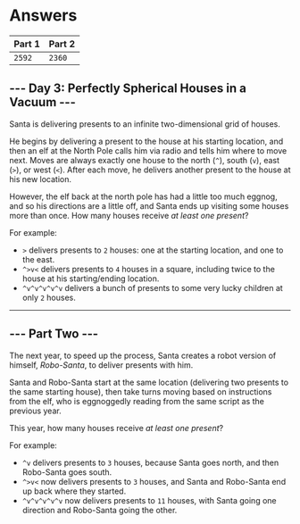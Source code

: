 # Answers

| Part 1 | Part 2 |
|--------|--------|
| `2592` | `2360` |

## --- Day 3: Perfectly Spherical Houses in a Vacuum ---

Santa is delivering presents to an infinite two-dimensional grid of houses.

He begins by delivering a present to the house at his starting location, and then an elf at the North Pole calls him via radio and tells him where to move next. Moves are always exactly one house to the north (`^`), south (`v`), east (`>`), or west (`<`). After each move, he delivers another present to the house at his new location.

However, the elf back at the north pole has had a little too much eggnog, and so his directions are a little off, and Santa ends up visiting some houses more than once. How many houses receive _at least one present_?

For example:

*   `>` delivers presents to `2` houses: one at the starting location, and one to the east.
*   `^>v<` delivers presents to `4` houses in a square, including twice to the house at his starting/ending location.
*   `^v^v^v^v^v` delivers a bunch of presents to some very lucky children at only `2` houses.

-----------------

## --- Part Two ---

The next year, to speed up the process, Santa creates a robot version of himself, _Robo-Santa_, to deliver presents with him.

Santa and Robo-Santa start at the same location (delivering two presents to the same starting house), then take turns moving based on instructions from the elf, who is eggnoggedly reading from the same script as the previous year.

This year, how many houses receive _at least one present_?

For example:

*   `^v` delivers presents to `3` houses, because Santa goes north, and then Robo-Santa goes south.
*   `^>v<` now delivers presents to `3` houses, and Santa and Robo-Santa end up back where they started.
*   `^v^v^v^v^v` now delivers presents to `11` houses, with Santa going one direction and Robo-Santa going the other.
